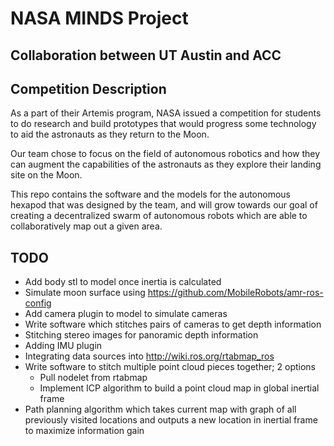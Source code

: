 # NASA MINDS Project
## Collaboration between UT Austin and ACC

## Competition Description
As a part of their Artemis program, NASA issued a competition for students to do research and build prototypes that would progress some technology to aid the astronauts as they return to the Moon.

Our team chose to focus on the field of autonomous robotics and how they can augment the capabilities of the astronauts as they explore their landing site on the Moon.

This repo contains the software and the models for the autonomous hexapod that was designed by the team, and will grow towards our goal of creating a decentralized swarm of autonomous robots which are able to collaboratively map out a given area.

## TODO
- Add body stl to model once inertia is calculated
- Simulate moon surface using https://github.com/MobileRobots/amr-ros-config
- Add camera plugin to model to simulate cameras
- Write software which stitches pairs of cameras to get depth information
- Stitching stereo images for panoramic depth information
- Adding IMU plugin
- Integrating data sources into http://wiki.ros.org/rtabmap_ros
- Write software to stitch multiple point cloud pieces together; 2 options
  - Pull nodelet from rtabmap
  - Implement ICP algorithm to build a point cloud map in global inertial frame
- Path planning algorithm which takes current map with graph of all previously visited locations and outputs a new location in inertial frame to maximize information gain
